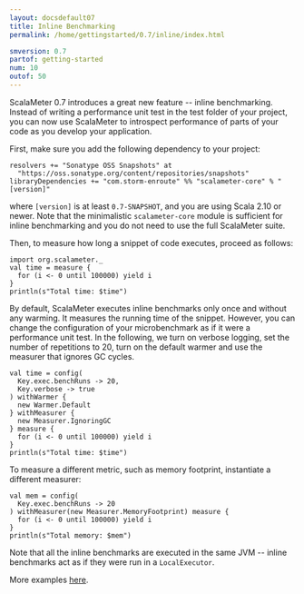 ```yaml
---
layout: docsdefault07
title: Inline Benchmarking
permalink: /home/gettingstarted/0.7/inline/index.html

smversion: 0.7
partof: getting-started
num: 10
outof: 50
---
```



ScalaMeter 0.7 introduces a great new feature -- inline benchmarking.
Instead of writing a performance unit test in the test folder of your project,
you can now use ScalaMeter to introspect performance of parts of your code
as you develop your application.

First, make sure you add the following dependency to your project:

    resolvers += "Sonatype OSS Snapshots" at
      "https://oss.sonatype.org/content/repositories/snapshots"
    libraryDependencies += "com.storm-enroute" %% "scalameter-core" % "[version]"

where `[version]` is at least `0.7-SNAPSHOT`, and you are using Scala 2.10 or newer.
Note that the minimalistic `scalameter-core`
module is sufficient for inline benchmarking
and you do not need to use the full ScalaMeter suite.

Then, to measure how long a snippet of code executes, proceed as follows:

    import org.scalameter._
    val time = measure {
      for (i <- 0 until 100000) yield i
    }
    println(s"Total time: $time")

By default, ScalaMeter executes inline benchmarks only once and without any warming.
It measures the running time of the snippet.
However, you can change the configuration of your microbenchmark
as if it were a performance unit test.
In the following, we turn on verbose logging,
set the number of repetitions to 20, turn on the default warmer
and use the measurer that ignores GC cycles.

    val time = config(
      Key.exec.benchRuns -> 20,
      Key.verbose -> true
    ) withWarmer {
      new Warmer.Default
    } withMeasurer {
      new Measurer.IgnoringGC
    } measure {
      for (i <- 0 until 100000) yield i
    }
    println(s"Total time: $time")

To measure a different metric, such as memory footprint,
instantiate a different measurer:

    val mem = config(
      Key.exec.benchRuns -> 20
    ) withMeasurer(new Measurer.MemoryFootprint) measure {
      for (i <- 0 until 100000) yield i
    }
    println(s"Total memory: $mem")

Note that all the inline benchmarks are executed in the same JVM --
inline benchmarks act as if they were run in a `LocalExecutor`.

More examples [here](https://github.com/scalameter/scalameter/blob/master/src/test/scala/org/scalameter/inlinebenches/InlineBenchmarkTest.scala).

